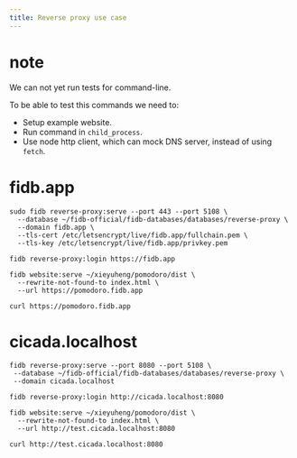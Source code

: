 ```yaml
---
title: Reverse proxy use case
---
```


# note

We can not yet run tests for command-line.

To be able to test this commands we need to:

- Setup example website.
- Run command in `child_process`.
- Use node http client, which can mock DNS server,
  instead of using `fetch`.

# fidb.app

```
sudo fidb reverse-proxy:serve --port 443 --port 5108 \
  --database ~/fidb-official/fidb-databases/databases/reverse-proxy \
  --domain fidb.app \
  --tls-cert /etc/letsencrypt/live/fidb.app/fullchain.pem \
  --tls-key /etc/letsencrypt/live/fidb.app/privkey.pem

fidb reverse-proxy:login https://fidb.app

fidb website:serve ~/xieyuheng/pomodoro/dist \
  --rewrite-not-found-to index.html \
  --url https://pomodoro.fidb.app

curl https://pomodoro.fidb.app
```

# cicada.localhost

```
fidb reverse-proxy:serve --port 8080 --port 5108 \
 --database ~/fidb-official/fidb-databases/databases/reverse-proxy \
 --domain cicada.localhost

fidb reverse-proxy:login http://cicada.localhost:8080

fidb website:serve ~/xieyuheng/pomodoro/dist \
  --rewrite-not-found-to index.html \
  --url http://test.cicada.localhost:8080

curl http://test.cicada.localhost:8080
```
